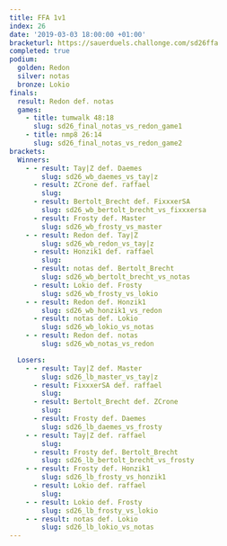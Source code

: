 ```yaml
---
title: FFA 1v1
index: 26
date: '2019-03-03 18:00:00 +01:00'
bracketurl: https://sauerduels.challonge.com/sd26ffa
completed: true
podium:
  golden: Redon
  silver: notas
  bronze: Lokio
finals:
  result: Redon def. notas
  games:
    - title: tumwalk 48:18
      slug: sd26_final_notas_vs_redon_game1
    - title: nmp8 26:14
      slug: sd26_final_notas_vs_redon_game2
brackets:
  Winners:
    - - result: Tay|Z def. Daemes
        slug: sd26_wb_daemes_vs_tay|z
      - result: ZCrone def. raffael
        slug: 
      - result: Bertolt_Brecht def. FixxxerSA
        slug: sd26_wb_bertolt_brecht_vs_fixxxersa
      - result: Frosty def. Master
        slug: sd26_wb_frosty_vs_master
    - - result: Redon def. Tay|Z
        slug: sd26_wb_redon_vs_tay|z
      - result: Honzik1 def. raffael
        slug: 
      - result: notas def. Bertolt_Brecht
        slug: sd26_wb_bertolt_brecht_vs_notas
      - result: Lokio def. Frosty
        slug: sd26_wb_frosty_vs_lokio
    - - result: Redon def. Honzik1
        slug: sd26_wb_honzik1_vs_redon
      - result: notas def. Lokio
        slug: sd26_wb_lokio_vs_notas
    - - result: Redon def. notas
        slug: sd26_wb_notas_vs_redon

  Losers:
    - - result: Tay|Z def. Master
        slug: sd26_lb_master_vs_tay|z
      - result: FixxxerSA def. raffael
        slug: 
      - result: Bertolt_Brecht def. ZCrone
        slug: 
      - result: Frosty def. Daemes
        slug: sd26_lb_daemes_vs_frosty
    - - result: Tay|Z def. raffael
        slug: 
      - result: Frosty def. Bertolt_Brecht
        slug: sd26_lb_bertolt_brecht_vs_frosty
    - - result: Frosty def. Honzik1
        slug: sd26_lb_frosty_vs_honzik1
      - result: Lokio def. raffael
        slug: 
    - - result: Lokio def. Frosty
        slug: sd26_lb_frosty_vs_lokio
    - - result: notas def. Lokio
        slug: sd26_lb_lokio_vs_notas
---
```

